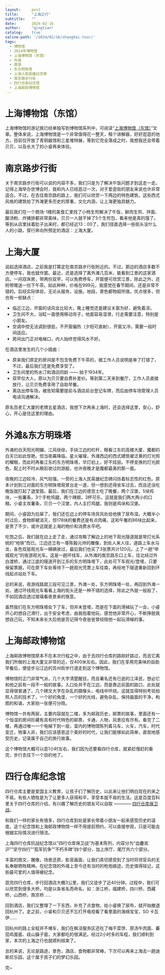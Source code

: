 ```yaml
---
layout:     post
title:      "上海之行"
subtitle:   ""
date:       2024-02-16
author:     "qingtian"
catalog:    true
valine-path: '/2024/02/16/shanghai-tour/'
tags:
  - 博物馆
  - 2024年博物馆
  - 上海博物馆（东馆）
  - 外滩
  - 夜游
  - 东方明珠塔
  - 上海人民英雄纪念碑
  - 南京路步行街
  - 四行仓库纪念馆
  - 上海邮政博物馆
---
```


# 上海博物馆（东馆）

上海博物馆的游记我已经单独写到博物馆系列中，可阅读“[上海博物馆（东馆）](http://museum.qingtian16265.com/2024/02/16/shanghai-museum/)”文章。整体来说，上海博物馆是一个非常值得花一整天，租个讲解器，好好逛逛的地方。目前仅开放了青铜器馆和三星堆特展，等到它完全落成之时，我想我还会带着贝贝，以及长大了的小睿再来体验。

# 南京路步行街

关于南京路步行街可以说的内容不多，我们只是为了解决午饭问题才到这走一走。记得上海举办世博会时，我和内人已经逛过一次，对于爱逛街的朋友来说也许非常适合。不过，在去往南京路的路上，我们可以欣赏一下两边的特色建筑，这些西式风格的建筑给了外滩更多历史的厚重，文化内涵，让上海更独具魅力。

最后我们在一个商场-1楼的美食汇里找了小杨生煎解决了午饭，鲜肉生煎、拌面、酸汤粉、炸猪排都非常美味，贝贝一人就干掉了5个生煎包，看来他是真的饿了。等到从店里扶着肚子出来时，都已经近13：00了，我们径直选择一些街头没什么人的小路，穿行奔向所预定的酒店：上海大厦。

# 上海大厦

说起选择酒店，之前我是打算定在南京路步行街附近的。不过，那边的酒店多数不方便停车，我也就作罢。最近，还是选择了离外滩几百米，能看到江景的这家酒店。一间双床房，带两份双早，可以免费停车，开窗便可欣赏江景，除此之外，还附带赠送一份下午茶。如此种种，价格在999元，我感觉在春节期间，还是非常不错的。后经实际体验，无论从服务，设施，地段，景色都物超所值。优点很多，但也有一些缺点：

- 临近江边，开窗的话风会比较大，晚上睡觉还是建议关窗为好，避免着凉。
- 卫生间不大，浴缸一面使用移动帘子，地面容易湿滑，行走需要注意，特别是小朋友。
- 空调中控无法调到很低，不开窗偏热（夕阳可直射），开窗又冷，需要一段时间适应。
- 房间出门正对电梯口，内人始终觉得风水不好。

在酒店里发生的几个小插曲：

- 原来我们原定的房间是不包含免费下午茶的，据工作人员说明是单了打错了，不过，最后我们还是免费享受了。
- 卫生间里的热水汀和酒店同龄 —— 始于1934年。
- 双早仅大人，原以为贝贝要自费补差价。等到第二天来到餐厅，工作人员直接放行，让贝贝免费享用了自助早餐。
- 离店出停车场，被告知需要提前与酒店前台登记车牌，而后由停车场管理人员电话沟通解决。

原名百老汇大厦的老牌五星酒店，我想下次再来上海时，还会选择这里，安心，舒心，开心是住这里的理由。

# 外滩&东方明珠塔

外滩的白天阳光明媚，江风徐徐，手扶江边的栏杆，眼看江东的高楼大厦，魔都的白天已如此惊艳。但当夜幕降临，星火璀璨，外滩西边的西式建筑被泛黄的灯光照的耀眼，而此时再看江东的东方明珠塔，华灯初上，好不炫丽。不停变换的灯光颜色，配上时不时从眼前驶过的游艇，也许夜晚才是魔都最美的那一面。

夜晚的江边较冷，风气较强。一旁的上海人民英雄纪念碑闪烁着标志性的红色。原本计划到江对面的东方明珠塔观景台走一道，但一想到还得坐车过去，而且还没吃晚饭就打起了退堂鼓。最后，我们在江边的德克士吃了晚餐，两个汉堡，5块鸡块，一些薯条，3个手枪鸡腿，两个辣翅，3杯可乐，这就是我们两大两小的口粮。小睿主攻薯条，贝贝一个汉堡，内人主打鸡腿，我则是鸡块和汉堡。

期间，小睿因为拉屎了，我们还在边上的停车场背风处给他换了尿布湿。大概半小时过后，食物即被消灭，但178块的餐费还是有点肉痛，这和午餐的86块比起来，是贵了不少，或许这就是上海的物价和消费水平吧。

吃饱之后，我们就在边上走了走，通过攻略了解边上的地下观光隧道就是带灯光系统的“地铁”而已。江边还立有一尊陈毅元帅的雕像，到处人来人往，道路上车水马龙，各色双层观光车一辆辆驶过，最后我们也买了3张票共计120元，上了一趟“申城观光”的夜游观光车。这是一趟环线车，从外滩的南京路东口上车，往北经过外白渡桥，通过江底的隧道开到江东的东方明珠塔下，此处可下车观光/登塔，只要保留票据，可在原下车处等待下一趟观光凭票上车往南，再经地下隧道重新回到环线起点站处下车。

总的来说，夜游线路就三段可见江景，外滩一处，东方明珠塔一处，再回到外滩一处。通过环线观光车看看上海的街头还是一种不错的选择，除此之外就一般般了，不如回酒店透过玻璃看夜景来的惬意。

虽然我们在东方明珠塔处下了车，但并未登塔，而是在下面的滑梯玩了一会，小睿开心的想自己滑行，出于安全考虑，由我抱着他玩，感觉他非常开心，不断挣脱我想自己玩，不知未来长大后他是否记得今夜爸爸曾经陪他一起玩滑梯的事。

# 上海邮政博物馆

上海邮政博物馆原本不在本次行程之中，由于去四行仓库的路刚好路过，而且它离我们所做的上海大厦又非常的近，仅400米左右。因此，我们在享用完美味的自助早餐后，便徒步沿江边的苏州街步行道走到这个博物馆。

博物馆的正门非常气派，几个大字清楚醒目，而且署名还有已逝的江泽民，想必它和他之前有一段不一般的故事。入口处并不在江边，而是靠近前面的路口，此处就显得很普通了，几个碑文大字在杂乱的摄像头，电线中环绕。这就显得特别考验拍照人员的技术了，一个好的角度，一个好的光线，避免杂乱，保持画面的干净，构图的和谐，大家拍一张便可分晓。

博物馆一共有两层，主要内容就在二楼，多为邮政历史，邮票的故事，里面还有一个恒湿的房间珍藏有具有时代特色的邮票，卡通，人物，风景应有尽有。看完了二楼，再通过唯一一个电梯下到一层，室内的博物馆陈列着马车，火车，汽车，时代变迁，物事人非，我们应该感恩这个美好的时代，让我们能够如此简单，直观地感受历史，记录属于自己的旅行故事。

这个博物馆大概可以逛1小时左右，我们因为还要看四行仓库，就紧赶慢赶的看完，步行去往下一个目的地了。

# 四行仓库纪念馆

四行仓库主要是爱国主义教育，让孩子们了解历史，以此来让他们明白现在的来之不易。有些人牺牲是为了让更多人获得和平，享受本就不易的生活。这是百度百科里关于四行仓库的介绍，有兴趣了解历史的朋友可以自取 ———— [四行仓库保卫战](https://baike.baidu.com/item/%E5%9B%9B%E8%A1%8C%E4%BB%93%E5%BA%93%E4%BF%9D%E5%8D%AB%E6%88%98/8979110?fr=ge_ala)。

和我们一样的家长有很多，四行仓库到处是家长带着小朋友一起来感受历史的温度。这个纪念馆和上海邮政博物馆一样不用提前预约，可以直接参观，只是可能会根据实际情况进行限流。

上海四行仓库抗战纪念馆以“四行仓库保卫战”为基本陈列，内容分为“血鏖淞沪”“坚守四行”“孤军抗争”“不朽丰碑”四个部分，加上序厅、尾厅共六个部分。

丰富的图文，雕像，场景还原，影音画面，让我们真切感受到了当时将领官兵的无私奉献牺牲精神。在纪念馆的外墙上至今还有当时的枪炮痕迹，历史值得铭记，这些最可爱的人值得被纪念。

逛完四行仓库，步行回酒店大概3公里，我们又徒步了近40分钟。过程中，我们可以欣赏到很多大桥，均是以各省名而命名，如：浙江桥，福建桥，四川桥，西藏桥，山西桥，南京桥......

回到酒店，我们又整理了一下东西，补充了点食物，给小睿换了尿布，就开始撤退回杭州了。走之前，小睿和贝贝还不忘打开电视看了看里面的海绵宝宝，SO 卡瓦伊......

回杭州的路上全程并不堵车，我们在枫泾服务区还吃了梅干菜饼、原汤牛肉面、蕃茄鸡蛋面、歧山臊子面，大家都吃的很满足。经过2小时多的车程，我们顺利到家，本次的上海之行也就顺利结束了。

总的来说，无论是路途，景色，酒店，食物都非常棒，下次可以再来上海去一趟迪斯尼乐园，这个属于孩子们的梦幻乐园。

完~
